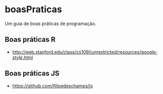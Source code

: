 # boasPraticas
Um guia de boas práticas de programação.


## Boas práticas R
 - http://web.stanford.edu/class/cs109l/unrestricted/resources/google-style.html
 
## Boas práticas JS
 - https://github.com/filipedeschamps/js
